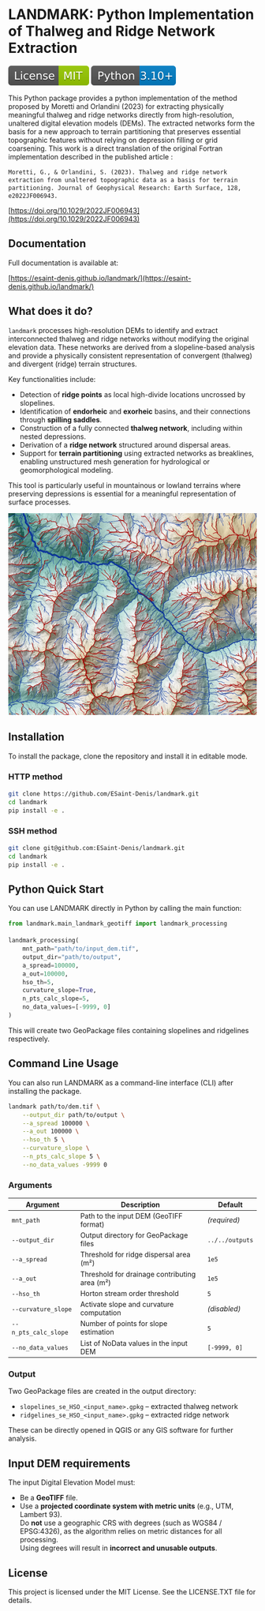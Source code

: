 # LANDMARK: Python Implementation of Thalweg and Ridge Network Extraction

[![License: MIT](./docs/_static/License-MIT.svg)](./LICENSE.txt)
[![Python](./docs/_static/Python-3.10.svg)](https://www.python.org/)


This Python package provides a python implementation of the method proposed by Moretti and Orlandini (2023) for extracting physically meaningful thalweg and ridge networks directly from high-resolution, unaltered digital elevation models (DEMs). The extracted networks form the basis for a new approach to terrain partitioning that preserves essential topographic features without relying on depression filling or grid coarsening. This work is a direct translation of the original Fortran implementation described in the published article :



```{note}
Moretti, G., & Orlandini, S. (2023). Thalweg and ridge network extraction from unaltered topographic data as a basis for terrain partitioning. Journal of Geophysical Research: Earth Surface, 128, e2022JF006943. 
```
[https://doi.org/10.1029/2022JF006943](https://doi.org/10.1029/2022JF006943)


## Documentation

Full documentation is available at:

[https://esaint-denis.github.io/landmark/](https://esaint-denis.github.io/landmark/)

## What does it do?

`landmark` processes high-resolution DEMs to identify and extract interconnected thalweg and ridge networks without modifying the original elevation data. These networks are derived from a slopeline-based analysis and provide a physically consistent representation of convergent (thalweg) and divergent (ridge) terrain structures.

Key functionalities include:
- Detection of **ridge points** as local high-divide locations uncrossed by slopelines.
- Identification of **endorheic** and **exorheic** basins, and their connections through **spilling saddles**.
- Construction of a fully connected **thalweg network**, including within nested depressions.
- Derivation of a **ridge network** structured around dispersal areas.
- Support for **terrain partitioning** using extracted networks as breaklines, enabling unstructured mesh generation for hydrological or geomorphological modeling.

This tool is particularly useful in mountainous or lowland terrains where preserving depressions is essential for a meaningful representation of surface processes.


![Exemple of Thalweg and Ridge Network extraction](docs/images/extraction_zone_O1.png)

## Installation

To install the package, clone the repository and install it in editable mode.

### HTTP method

```bash
git clone https://github.com/ESaint-Denis/landmark.git
cd landmark
pip install -e .
```

### SSH method

```bash
git clone git@github.com:ESaint-Denis/landmark.git
cd landmark
pip install -e .
```


## Python Quick Start

You can use LANDMARK directly in Python by calling the main function:

```python
from landmark.main_landmark_geotiff import landmark_processing

landmark_processing(
    mnt_path="path/to/input_dem.tif",
    output_dir="path/to/output",
    a_spread=100000,
    a_out=100000,
    hso_th=5,
    curvature_slope=True,
    n_pts_calc_slope=5,
    no_data_values=[-9999, 0]
)
```

This will create two GeoPackage files containing slopelines and ridgelines respectively.

## Command Line Usage

You can also run LANDMARK as a command-line interface (CLI) after installing the package.

```bash
landmark path/to/dem.tif \
    --output_dir path/to/output \
    --a_spread 100000 \
    --a_out 100000 \
    --hso_th 5 \
    --curvature_slope \
    --n_pts_calc_slope 5 \
    --no_data_values -9999 0
```

### Arguments

| Argument            | Description                                                                | Default         |
|---------------------|----------------------------------------------------------------------------|-----------------|
| `mnt_path`          | Path to the input DEM (GeoTIFF format)                                     | *(required)*    |
| `--output_dir`      | Output directory for GeoPackage files                                      | `../../outputs` |
| `--a_spread`        | Threshold for ridge dispersal area (m²)                                    | `1e5`           |
| `--a_out`           | Threshold for drainage contributing area (m²)                              | `1e5`           |
| `--hso_th`          | Horton stream order threshold                                              | `5`             |
| `--curvature_slope` | Activate slope and curvature computation                                   | *(disabled)*    |
| `--n_pts_calc_slope`| Number of points for slope estimation                                      | `5`             |
| `--no_data_values`  | List of NoData values in the input DEM                                     | `[-9999, 0]`    |

### Output

Two GeoPackage files are created in the output directory:
- `slopelines_se_HSO_<input_name>.gpkg` – extracted thalweg network
- `ridgelines_se_HSO_<input_name>.gpkg` – extracted ridge network

These can be directly opened in QGIS or any GIS software for further analysis.

## Input DEM requirements

The input Digital Elevation Model must:

- Be a **GeoTIFF** file.
- Use a **projected coordinate system with metric units** (e.g., UTM, Lambert 93).  
Do **not** use a geographic CRS with degrees (such as WGS84 / EPSG:4326), as the algorithm relies on metric distances for all processing.  
Using degrees will result in **incorrect and unusable outputs**.

## License

This project is licensed under the MIT License. See the LICENSE.TXT file for details.
